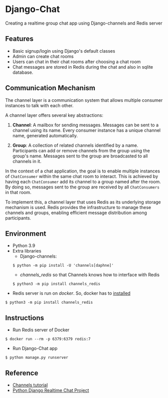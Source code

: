 # Django-Chat
Creating a realtime group chat app using Django-channels and Redis server

## Features

- Basic signup/login using Django's default classes
- Admin can create chat rooms
- Users can chat in their chat rooms after choosing a chat room
- Chat messages are stored in Redis during the chat and also in sqlite database. 

## Communication Mechanism

The channel layer is a communication system that allows multiple consumer instances to talk with each other.

A channel layer offers several key abstractions:

1. **Channel**: A mailbox for sending messages. Messages can be sent to a channel using its name. Every consumer instance has a unique channel name, generated automatically.

2. **Group**: A collection of related channels identified by a name. Participants can add or remove channels from the group using the group's name. Messages sent to the group are broadcasted to all channels in it. 

In the context of a chat application, the goal is to enable multiple instances of `ChatConsumer` within the same chat room to interact. This is achieved by having each `ChatConsumer` add its channel to a group named after the room. By doing so, messages sent to the group are received by all `ChatConsumers` in that room.

To implement this, a channel layer that uses Redis as its underlying storage mechanism is used. Redis provides the infrastructure to manage these channels and groups, enabling efficient message distribution among participants.

## Environment
- Python 3.9
- Extra libraries
    - Django-channels: 
    ```shell
    $ python -m pip install -U 'channels[daphne]'
    ```
    - *channels_redis* so that Channels knows how to interface with Redis
    ```shell
    $ python3 -m pip install channels_redis
    ```
- Redis server is run on *docker*. So, docker has to [installed](https://docs.docker.com/desktop/install/ubuntu/)
```shell
$ python3 -m pip install channels_redis
```
## Instructions
- Run Redis server of Docker
```shell
$ docker run --rm -p 6379:6379 redis:7
```
- Run Django-Chat app
```shell
$ python manage.py runserver
```

## Reference
- [Channels tutorial](https://channels.readthedocs.io/en/latest/tutorial/index.html)
- [Python Django Realtime Chat Project](https://www.youtube.com/watch?v=SF1k_Twr9cg)


